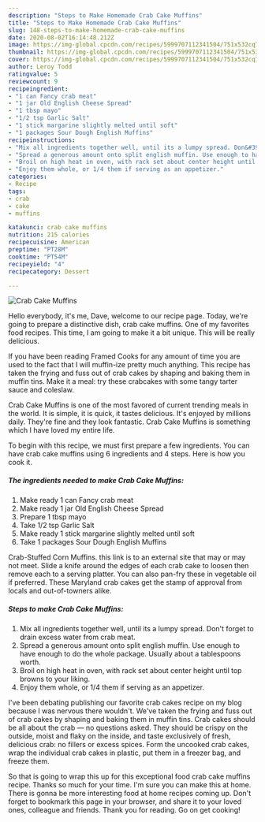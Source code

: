```yaml
---
description: "Steps to Make Homemade Crab Cake Muffins"
title: "Steps to Make Homemade Crab Cake Muffins"
slug: 148-steps-to-make-homemade-crab-cake-muffins
date: 2020-08-02T16:14:48.212Z
image: https://img-global.cpcdn.com/recipes/5999707112341504/751x532cq70/crab-cake-muffins-recipe-main-photo.jpg
thumbnail: https://img-global.cpcdn.com/recipes/5999707112341504/751x532cq70/crab-cake-muffins-recipe-main-photo.jpg
cover: https://img-global.cpcdn.com/recipes/5999707112341504/751x532cq70/crab-cake-muffins-recipe-main-photo.jpg
author: Leroy Todd
ratingvalue: 5
reviewcount: 9
recipeingredient:
- "1 can Fancy crab meat"
- "1 jar Old English Cheese Spread"
- "1 tbsp mayo"
- "1/2 tsp Garlic Salt"
- "1 stick margarine slightly melted until soft"
- "1 packages Sour Dough English Muffins"
recipeinstructions:
- "Mix all ingredients together well, until its a lumpy spread. Don&#39;t forget to drain excess water from crab meat."
- "Spread a generous amount onto split english muffin. Use enough to have enough to do the whole package. Usually about a tablespoons worth."
- "Broil on high heat in oven, with rack set about center height until top browns to your liking."
- "Enjoy them whole, or 1/4 them if serving as an appetizer."
categories:
- Recipe
tags:
- crab
- cake
- muffins

katakunci: crab cake muffins 
nutrition: 215 calories
recipecuisine: American
preptime: "PT28M"
cooktime: "PT54M"
recipeyield: "4"
recipecategory: Dessert

---
```



![Crab Cake Muffins](https://img-global.cpcdn.com/recipes/5999707112341504/751x532cq70/crab-cake-muffins-recipe-main-photo.jpg)

Hello everybody, it's me, Dave, welcome to our recipe page. Today, we're going to prepare a distinctive dish, crab cake muffins. One of my favorites food recipes. This time, I am going to make it a bit unique. This will be really delicious.

If you have been reading Framed Cooks for any amount of time you are used to the fact that I will muffin-ize pretty much anything. This recipe has taken the frying and fuss out of crab cakes by shaping and baking them in muffin tins. Make it a meal: try these crabcakes with some tangy tarter sauce and coleslaw.

Crab Cake Muffins is one of the most favored of current trending meals in the world. It is simple, it is quick, it tastes delicious. It's enjoyed by millions daily. They're fine and they look fantastic. Crab Cake Muffins is something which I have loved my entire life.


To begin with this recipe, we must first prepare a few ingredients. You can have crab cake muffins using 6 ingredients and 4 steps. Here is how you cook it.

<!--inarticleads1-->

##### The ingredients needed to make Crab Cake Muffins:

1. Make ready 1 can Fancy crab meat
1. Make ready 1 jar Old English Cheese Spread
1. Prepare 1 tbsp mayo
1. Take 1/2 tsp Garlic Salt
1. Make ready 1 stick margarine slightly melted until soft
1. Take 1 packages Sour Dough English Muffins


Crab-Stuffed Corn Muffins. this link is to an external site that may or may not meet. Slide a knife around the edges of each crab cake to loosen then remove each to a serving platter. You can also pan-fry these in vegetable oil if preferred. These Maryland crab cakes get the stamp of approval from locals and out-of-towners alike. 

<!--inarticleads2-->

##### Steps to make Crab Cake Muffins:

1. Mix all ingredients together well, until its a lumpy spread. Don&#39;t forget to drain excess water from crab meat.
1. Spread a generous amount onto split english muffin. Use enough to have enough to do the whole package. Usually about a tablespoons worth.
1. Broil on high heat in oven, with rack set about center height until top browns to your liking.
1. Enjoy them whole, or 1/4 them if serving as an appetizer.


I&#39;ve been debating publishing our favorite crab cakes recipe on my blog because I was nervous there wouldn&#39;t. We&#39;ve taken the frying and fuss out of crab cakes by shaping and baking them in muffin tins. Crab cakes should be all about the crab — no questions asked. They should be crispy on the outside, moist and flaky on the inside, and taste exclusively of fresh, delicious crab: no fillers or excess spices. Form the uncooked crab cakes, wrap the individual crab cakes in plastic, put them in a freezer bag, and freeze them. 

So that is going to wrap this up for this exceptional food crab cake muffins recipe. Thanks so much for your time. I'm sure you can make this at home. There is gonna be more interesting food at home recipes coming up. Don't forget to bookmark this page in your browser, and share it to your loved ones, colleague and friends. Thank you for reading. Go on get cooking!
